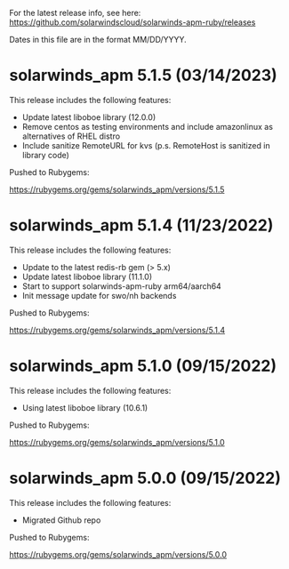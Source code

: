 For the latest release info, see here:
https://github.com/solarwindscloud/solarwinds-apm-ruby/releases

Dates in this file are in the format MM/DD/YYYY.

# solarwinds_apm 5.1.5 (03/14/2023)

This release includes the following features:

* Update latest liboboe library (12.0.0)
* Remove centos as testing environments and include amazonlinux as alternatives of RHEL distro
* Include sanitize RemoteURL for kvs (p.s. RemoteHost is sanitized in library code)

Pushed to Rubygems:

https://rubygems.org/gems/solarwinds_apm/versions/5.1.5


# solarwinds_apm 5.1.4 (11/23/2022)

This release includes the following features:

* Update to the latest redis-rb gem (> 5.x)
* Update latest liboboe library (11.1.0)
* Start to support solarwinds-apm-ruby arm64/aarch64 
* Init message update for swo/nh backends

Pushed to Rubygems:

https://rubygems.org/gems/solarwinds_apm/versions/5.1.4


# solarwinds_apm 5.1.0 (09/15/2022)

This release includes the following features:

* Using latest liboboe library (10.6.1)

Pushed to Rubygems:

https://rubygems.org/gems/solarwinds_apm/versions/5.1.0


# solarwinds_apm 5.0.0 (09/15/2022)

This release includes the following features:

* Migrated Github repo

Pushed to Rubygems:

https://rubygems.org/gems/solarwinds_apm/versions/5.0.0